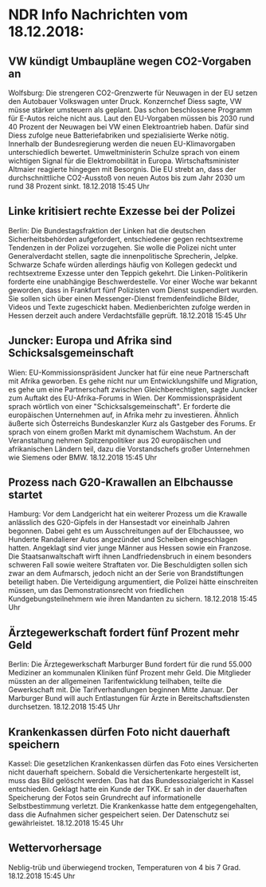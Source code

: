 # NDR Info Nachrichten vom 18.12.2018:


## VW kündigt Umbaupläne wegen CO2-Vorgaben an
Wolfsburg: Die strengeren CO2-Grenzwerte für Neuwagen in der EU setzen den Autobauer Volkswagen unter Druck. Konzernchef Diess sagte, VW müsse stärker umsteuern als geplant. Das schon beschlossene Programm für E-Autos reiche nicht aus. Laut den EU-Vorgaben müssen bis 2030 rund 40 Prozent der Neuwagen bei VW einen Elektroantrieb haben. Dafür sind Diess zufolge neue Batteriefabriken und spezialisierte Werke nötig. Innerhalb der Bundesregierung werden die neuen EU-Klimavorgaben unterschiedlich bewertet. Umweltministerin Schulze sprach von einem wichtigen Signal für die Elektromobilität in Europa. Wirtschaftsminister Altmaier reagierte hingegen mit Besorgnis. Die EU strebt an, dass der durchschnittliche CO2-Ausstoß von neuen Autos bis zum Jahr 2030 um rund 38 Prozent sinkt. 18.12.2018 15:45 Uhr 

## Linke kritisiert rechte Exzesse bei der Polizei
Berlin: Die Bundestagsfraktion der Linken hat die deutschen Sicherheitsbehörden aufgefordert, entschiedener gegen rechtsextreme Tendenzen in der Polizei vorzugehen. Sie wolle die Polizei nicht unter Generalverdacht stellen, sagte die innenpolitische Sprecherin, Jelpke. Schwarze Schafe würden allerdings häufig von Kollegen gedeckt und rechtsextreme Exzesse unter den Teppich gekehrt. Die Linken-Politikerin forderte eine unabhängige Beschwerdestelle. Vor einer Woche war bekannt geworden, dass in Frankfurt fünf Polizisten vom Dienst suspendiert wurden. Sie sollen sich über einen Messenger-Dienst fremdenfeindliche Bilder, Videos und Texte zugeschickt haben. Medienberichten zufolge werden in Hessen derzeit auch andere Verdachtsfälle geprüft. 18.12.2018 15:45 Uhr 

## Juncker: Europa und Afrika sind Schicksalsgemeinschaft
Wien: EU-Kommissionspräsident Juncker hat für eine neue Partnerschaft mit Afrika geworben. Es gehe nicht nur um Entwicklungshilfe und Migration, es gehe um eine Partnerschaft zwischen Gleichberechtigten, sagte Juncker zum Auftakt des EU-Afrika-Forums in Wien. Der Kommissionspräsident sprach wörtlich von einer "Schicksalsgemeinschaft". Er forderte die europäischen Unternehmen auf, in Afrika mehr zu investieren. Ähnlich äußerte sich Österreichs Bundeskanzler Kurz als Gastgeber des Forums. Er sprach von einem großen Markt mit dynamischem Wachstum. An der Veranstaltung nehmen Spitzenpolitiker aus 20 europäischen und afrikanischen Ländern teil, dazu die Vorstandschefs großer Unternehmen wie Siemens oder BMW. 18.12.2018 15:45 Uhr 

## Prozess nach G20-Krawallen an Elbchausse startet
Hamburg: Vor dem Landgericht hat ein weiterer Prozess um die Krawalle anlässlich des G20-Gipfels in der Hansestadt vor eineinhalb Jahren begonnen. Dabei geht es um Ausschreitungen auf der Elbchaussee, wo Hunderte Randalierer Autos angezündet und Scheiben eingeschlagen hatten. Angeklagt sind vier junge Männer aus Hessen sowie ein Franzose. Die Staatsanwaltschaft wirft ihnen Landfriedensbruch in einem besonders schweren Fall sowie weitere Straftaten vor. Die Beschuldigten sollen sich zwar an dem Aufmarsch, jedoch nicht an der Serie von Brandstiftungen beteiligt haben. Die Verteidigung argumentiert, die Polizei hätte einschreiten müssen, um das Demonstrationsrecht von friedlichen Kundgebungsteilnehmern wie ihren Mandanten zu sichern. 18.12.2018 15:45 Uhr 

## Ärztegewerkschaft fordert fünf Prozent mehr Geld
Berlin:	Die Ärztegewerkschaft Marburger Bund fordert für die rund 55.000 Mediziner an kommunalen Kliniken fünf Prozent mehr Geld. Die Mitglieder müssten an der allgemeinen Tarifentwicklung teilhaben, teilte die Gewerkschaft mit. Die Tarifverhandlungen beginnen Mitte Januar. Der Marburger Bund will auch Entlastungen für Ärzte in Bereitschaftsdiensten durchsetzen. 18.12.2018 15:45 Uhr 

## Krankenkassen dürfen Foto nicht dauerhaft speichern
Kassel: Die gesetzlichen Krankenkassen dürfen das Foto eines Versicherten nicht dauerhaft speichern. Sobald die Versichertenkarte hergestellt ist, muss das Bild gelöscht werden. Das hat das Bundessozialgericht in Kassel entschieden. Geklagt hatte ein Kunde der TKK. Er sah in der dauerhaften Speicherung der Fotos sein Grundrecht auf informationelle Selbstbestimmung verletzt. Die Krankenkasse hatte dem entgegengehalten, dass die Aufnahmen sicher gespeichert seien. Der Datenschutz sei gewährleistet. 18.12.2018 15:45 Uhr 

## Wettervorhersage
Neblig-trüb und überwiegend trocken, Temperaturen von 4 bis 7 Grad. 18.12.2018 15:45 Uhr 
